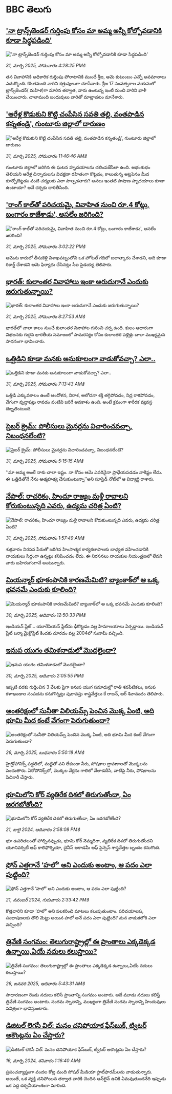 # BBC తెలుగు## ['నా ట్రాన్స్‌జెండర్ గుర్తింపు కోసం మా అమ్మ అన్నీ కోల్పోవడానికి కూడా సిద్ధపడింది'](https://www.bbc.com/telugu/articles/ce3q13r2ez0o?at_campaign=githubrss)!['నా ట్రాన్స్‌జెండర్ గుర్తింపు కోసం మా అమ్మ అన్నీ కోల్పోవడానికి కూడా సిద్ధపడింది'](https://ichef.bbci.co.uk/ace/standard/240/cpsprodpb/01f2/live/9c61c0c0-0e2b-11f0-b851-29ea4ea8a4cd.jpg)_31, మార్చి 2025, సోమవారం 4:28:25 PMకి_తన వివాహానికి అధికారిక గుర్తింపు పోరాటానికి ముందే శ్రీజ, ఆమె కుటుంబం ఎన్నో అవమానాలు ఎదుర్కొంది. కొంతమంది వారిని శత్రువులుగా చూసేవారు. శ్రీజ 17 సంవత్సరాల వయసులో ట్రాన్స్‌జెండర్( మహిళ)గా మారిన తర్వాత, వారు ఉంటున్న ఇంటి నుంచి వారిని ఖాళీ చేయించారు. చాలామంది బంధువులు వారితో మాట్లాడటం మానేశారు.## ['ఆరేళ్ల కొడుకుని కొట్టి చంపేసిన సవతి తల్లి, వంతపాడిన కన్నతండ్రి', గుంటూరు జిల్లాలో దారుణం](https://www.bbc.com/telugu/articles/cpvr2ymlwrwo?at_campaign=githubrss)!['ఆరేళ్ల కొడుకుని కొట్టి చంపేసిన సవతి తల్లి, వంతపాడిన కన్నతండ్రి', గుంటూరు జిల్లాలో దారుణం](https://ichef.bbci.co.uk/ace/standard/240/cpsprodpb/d7e8/live/a7e27b00-0e22-11f0-8331-61229d24cb73.jpg)_31, మార్చి 2025, సోమవారం 11:46:46 AMకి_గుంటూరు జిల్లాలో జరిగిన ఈ ఘటన హృదయాలను చలింపజేసేలా ఉంది. అభంశుభం తెలియని ఆరేళ్ల చిన్నారులను విచక్షణా రహితంగా కొట్టడం, కాలుతున్న అట్లపెనం మీద కూర్చోబెట్టడం వంటి చర్యలకు ఎలా పాల్పడతారు? అసలు ఇంతటి పాషాణ హృదయాలు కూడా ఉంటాయా? అనే చర్చకు దారితీసింది.## ['రాంగ్ కాల్‌తో పరిచయమై, వివాహిత నుంచి రూ.4 కోట్లు, బంగారం కాజేశాడు', అసలేం జరిగింది?](https://www.bbc.com/telugu/articles/cy0ylr9kqk8o?at_campaign=githubrss)!['రాంగ్ కాల్‌తో పరిచయమై, వివాహిత నుంచి రూ.4 కోట్లు, బంగారం కాజేశాడు', అసలేం జరిగింది?](https://ichef.bbci.co.uk/ace/standard/240/cpsprodpb/af43/live/9c0d2b90-0e40-11f0-ba12-8d27eb561761.jpg)_31, మార్చి 2025, సోమవారం 3:02:22 PMకి_ఆమెను కారులో తీసుకెళ్లి విశాఖపట్నంలోని ఒక హోటల్ గదిలో బలాత్కారం చేశాడని, అది కూడా రికార్డ్ చేశాడని ఆమె ఫిర్యాదు చేసినట్లు సీఐ పైడయ్య తెలిపారు.## [భారత్: కులాంతర వివాహాలు ఇంకా అరుదుగానే ఎందుకు జరుగుతున్నాయి?](https://www.bbc.com/telugu/articles/c89gwzy92yno?at_campaign=githubrss)![భారత్: కులాంతర వివాహాలు ఇంకా అరుదుగానే ఎందుకు జరుగుతున్నాయి?](https://ichef.bbci.co.uk/ace/standard/240/cpsprodpb/735f/live/695a8020-0df6-11f0-ba12-8d27eb561761.jpg)_31, మార్చి 2025, సోమవారం 8:27:53 AMకి_భారత్‌లో చాలా కాలం నుంచే కులాంతర వివాహాల గురించి చర్చ ఉంది. కులం ఆధారంగా విభజనకు గురైన భారతీయ సమాజంలో సామరస్యం కోసం కులాంతర పెళ్లిళ్లు చాలా ముఖ్యమైన సాధనంగా భావించారు.## [ఒత్తిడిని కూడా మనకు అనుకూలంగా వాడుకోవచ్చా? ఎలా..](https://www.bbc.com/telugu/articles/c934p5p7yx5o?at_campaign=githubrss)![ఒత్తిడిని కూడా మనకు అనుకూలంగా వాడుకోవచ్చా? ఎలా..](https://ichef.bbci.co.uk/ace/standard/240/cpsprodpb/cf95/live/759c5e20-0e06-11f0-ba12-8d27eb561761.jpg)_31, మార్చి 2025, సోమవారం 7:13:43 AMకి_ఒత్తిడి ఎక్కువకాలం ఉంటే ఆందోళన, నిరాశ, ఆలోచనా శక్తి తగ్గిపోవడం, నిద్ర రాకపోవడం, వేగంగా వృద్ధాప్యం రావడం వంటివి జరిగే అవకాశం ఉంది. అంటే క్రమంగా శారీరక వ్యవస్థ దెబ్బతింటుంది.## [సైబర్ క్రైమ్: పోలీసులు మైనర్లను  విచారించవచ్చా, నిబంధనలేంటి?](https://www.bbc.com/telugu/articles/cx2yxwl2jxno?at_campaign=githubrss)![సైబర్ క్రైమ్: పోలీసులు మైనర్లను  విచారించవచ్చా, నిబంధనలేంటి?](https://ichef.bbci.co.uk/ace/standard/240/cpsprodpb/ab83/live/441af8d0-0d92-11f0-ba12-8d27eb561761.jpg)_31, మార్చి 2025, సోమవారం 5:15:15 AMకి_‘‘మా అమ్మ అంటే నాకు చాలా ఇష్టం. నా కోసం ఆమె ఎవరినైనా ప్రాధేయపడడం నాకిష్టం లేదు. ఈ ఒత్తిడితోనే నేను ఆత్మహత్య చేసుకుంటున్నా'’అని సూసైడ్ నోట్‌లో ఆ విద్యార్థి రాశారు.## [నేపాల్: రాచరికం, హిందూ రాజ్యం మళ్లీ రావాలని కోరుకుంటున్నది ఎవరు, ఉద్యమ చరిత్ర ఏంటి? ](https://www.bbc.com/telugu/articles/ckg25z20jkyo?at_campaign=githubrss)![నేపాల్: రాచరికం, హిందూ రాజ్యం మళ్లీ రావాలని కోరుకుంటున్నది ఎవరు, ఉద్యమ చరిత్ర ఏంటి? ](https://ichef.bbci.co.uk/ace/standard/240/cpsprodpb/f38f/live/cc379340-0d7e-11f0-ba12-8d27eb561761.jpg)_31, మార్చి 2025, సోమవారం 1:57:49 AMకి_శుక్రవారం నిరసన పేరుతో జరిగిన హింసాత్మక కార్యకలాపాలకు బాధ్యత వహించడానికి నాయకులు సిద్ధంగా ఉన్నట్టు కనిపించడం లేదు. ఈ నిరసనలు నాయకుల నియంత్రణలో లేవని వారు బహిరంగంగానే అంటున్నారు.## [మియన్మార్ భూకంపానికి కారణమేమిటి? బ్యాంకాక్‌లో ఆ ఒక్క భవనమే ఎందుకు కూలింది?](https://www.bbc.com/telugu/articles/cm2xnzymn0ko?at_campaign=githubrss)![మియన్మార్ భూకంపానికి కారణమేమిటి? బ్యాంకాక్‌లో ఆ ఒక్క భవనమే ఎందుకు కూలింది?](https://ichef.bbci.co.uk/ace/standard/240/cpsprodpb/4ae3/live/73b679a0-0d62-11f0-8cb6-ef080be5aa48.jpg)_30, మార్చి 2025, ఆదివారం 12:50:33 PMకి_ఇండియన్ ప్లేట్... యూరేసియన్ ప్లేట్‌ను ఢీకొట్టడం వల్ల హిమాలయాలు ఏర్పడ్డాయి. ఇండియన్ ప్లేట్ బర్మా మైక్రోప్లేట్ కిందకు దూరడం వల్ల 2004లో సునామీ వచ్చింది.## [ఇనుప యుగం తమిళనాడులో మొదలైందా?](https://www.bbc.com/telugu/articles/c36w7x0kn61o?at_campaign=githubrss)![ఇనుప యుగం తమిళనాడులో మొదలైందా?](https://ichef.bbci.co.uk/ace/standard/240/cpsprodpb/8a39/live/6ed7f460-f65e-11ef-8c03-7dfdbeeb2526.jpg)_30, మార్చి 2025, ఆదివారం 2:05:55 PMకి_ఇప్పటి వరకు గుర్తించిన 3 వేలకు పైగా ఇనుప యుగ సమాధుల్లో రాతి శవపేటికలు, ఇనుప కళాఖండాల సంపదను కనుగొన్నట్లు పురావస్తు శాస్త్రవేత్తలు కే రాజన్, ఆర్ శివానందం తెలిపారు.## [అంతరిక్షంలో సునీతా విలియమ్స్ పెంచిన మొక్క ఏంటి, అది భూమి మీద కంటే వేగంగా పెరుగుతుందా?](https://www.bbc.com/telugu/articles/c1mn43gmj39o?at_campaign=githubrss)![అంతరిక్షంలో సునీతా విలియమ్స్ పెంచిన మొక్క ఏంటి, అది భూమి మీద కంటే వేగంగా పెరుగుతుందా?](https://ichef.bbci.co.uk/ace/standard/240/cpsprodpb/931a/live/71e4f570-0966-11f0-94d4-6f954f5dcfa3.jpg)_26, మార్చి 2025, బుధవారం 5:50:18 AMకి_హైడ్రోపోనిక్స్‌ పద్ధతిలో, మట్టితో పని లేకుండా నీరు, పోషకాల ద్రావణాలతో మొక్కలను పెంచుతారు. ఏరోపోనిక్స్‌లో, మొక్కల వేర్లను గాలిలో వేలాడదీసి, వాటిపై నీరు, పోషకాలను పిచికారీ చేస్తారు.## [భూమిలోని కోర్ వ్యతిరేక దిశలో తిరుగుతోందా, ఏం జరగబోతోంది?](https://www.bbc.com/telugu/articles/crgr7rnd7g4o?at_campaign=githubrss)![భూమిలోని కోర్ వ్యతిరేక దిశలో తిరుగుతోందా, ఏం జరగబోతోంది?](https://ichef.bbci.co.uk/ace/standard/240/cpsprodpb/cc28/live/4457bc00-3ec3-11ef-b2f4-77406157b906.jpg)_21, జులై 2024, ఆదివారం 2:58:08 PMకి_భూ ఉపరితలంతో పోల్చినప్పుడు, భూమి కోర్ నెమ్మదిగా, వ్యతిరేక దిశలో తిరుగుతోందని యూనివర్సిటీ ఆఫ్ కాలిఫోర్నియా, చైనీస్ అకాడమీ ఆఫ్ సైన్సెస్‌ శాస్త్రవేత్తల బృందం కనుగొంది.## [ఫోన్ ఎత్తగానే ‘హలో’ అని ఎందుకు అంటాం, ఆ పదం ఎలా పుట్టింది?](https://www.bbc.com/telugu/articles/cgj7x7gdjq4o?at_campaign=githubrss)![ఫోన్ ఎత్తగానే ‘హలో’ అని ఎందుకు అంటాం, ఆ పదం ఎలా పుట్టింది?](https://ichef.bbci.co.uk/ace/standard/240/cpsprodpb/0618/live/7a20ebb0-a807-11ef-b21e-5359bd56d02f.jpg)_21, నవంబర్ 2024, గురువారం 2:33:42 PMకి_కొత్తవారిని కూడా ‘హలో’ అని పలకరించి మాటలు కలుపుతుంటాం.  పరిచయాలకు, సంభాషణలకు తొలి మెట్టు అయిన హలో అనే పదం ఎలా పుట్టింది? మన వాడుకలోకి ఎలా వచ్చింది?## [త్రివేణి సంగమం: తెలుగురాష్ట్రాల్లో ఈ ప్రాంతాలు ఎక్కడెక్కడ ఉన్నాయి,ఏయే నదులు కలుస్తాయి? ](https://www.bbc.com/telugu/articles/cz7elrr17jeo?at_campaign=githubrss)![త్రివేణి సంగమం: తెలుగురాష్ట్రాల్లో ఈ ప్రాంతాలు ఎక్కడెక్కడ ఉన్నాయి,ఏయే నదులు కలుస్తాయి? ](https://ichef.bbci.co.uk/ace/standard/240/cpsprodpb/9dad/live/7f50e780-da42-11ef-a37f-eba91255dc3d.jpg)_26, జనవరి 2025, ఆదివారం 5:43:31 AMకి_సాధారణంగా రెండు నదులు కలిసే ప్రాంతాన్ని సంగమం అంటారు. అదే మూడు నదులు కలిస్తే త్రివేణి సంగమం అంటారు. సంగమ స్నానాన్ని, ముఖ్యంగా త్రివేణి సంగమ స్నానాన్ని హిందువులు పవిత్రంగా భావిస్తుంటారు.## [డిజిటల్ లెగసీ విల్: మనం చనిపోయాక ఫేస్‌బుక్, ట్విటర్‌ అకౌంట్లను ఏం చేస్తారు?](https://www.bbc.com/telugu/articles/cx0zl1qeyq2o?at_campaign=githubrss)![డిజిటల్ లెగసీ విల్: మనం చనిపోయాక ఫేస్‌బుక్, ట్విటర్‌ అకౌంట్లను ఏం చేస్తారు?](https://ichef.bbci.co.uk/ace/standard/240/cpsprodpb/bea2/live/2323ffd0-e2d4-11ee-9410-0f893255c2a0.jpg)_16, మార్చి 2024, శనివారం 1:16:40 AMకి_ప్రపంచవ్యాప్తంగా వందల కోట్ల మంది సోషల్ మీడియా ఫ్లాట్‌ఫారమ్‌లను వాడుతున్నారు. అయితే, ఒక వ్యక్తి చనిపోయిన తర్వాత వారికి చెందిన ఆన్‌లైన్ ఉనికి ఏమవుతుందనేది ఇప్పుడు ఒక పెద్ద చర్చనీయాంశంగా మారింది.